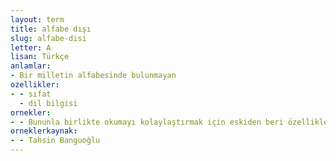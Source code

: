 ```yaml
---
layout: term
title: alfabe dışı
slug: alfabe-disi
letter: A
lisan: Türkçe
anlamlar:
- Bir milletin alfabesinde bulunmayan
ozellikler:
- - sıfat
  - dil bilgisi
ornekler:
- - Bununla birlikte okumayı kolaylaştırmak için eskiden beri özellikle söz dizimi değerleri olan, alfabe dışı bazı işaretler kullanılmıştır.
orneklerkaynak:
- - Tahsin Banguoğlu
---
```

